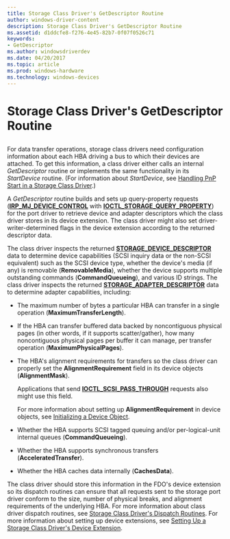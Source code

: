 ```yaml
---
title: Storage Class Driver's GetDescriptor Routine
author: windows-driver-content
description: Storage Class Driver's GetDescriptor Routine
ms.assetid: d1ddcfe8-f276-4e45-82b7-0f07f0526c71
keywords:
- GetDescriptor
ms.author: windowsdriverdev
ms.date: 04/20/2017
ms.topic: article
ms.prod: windows-hardware
ms.technology: windows-devices
---
```


# Storage Class Driver's GetDescriptor Routine


## <span id="ddk_storage_class_drivers_getdescriptor_routine_kg"></span><span id="DDK_STORAGE_CLASS_DRIVERS_GETDESCRIPTOR_ROUTINE_KG"></span>


For data transfer operations, storage class drivers need configuration information about each HBA driving a bus to which their devices are attached. To get this information, a class driver either calls an internal *GetDescriptor* routine or implements the same functionality in its *StartDevice* routine. (For information about *StartDevice*, see [Handling PnP Start in a Storage Class Driver](handling-pnp-start-in-a-storage-class-driver.md).)

A *GetDescriptor* routine builds and sets up query-property requests ([**IRP\_MJ\_DEVICE\_CONTROL**](https://msdn.microsoft.com/library/windows/hardware/ff550744) with [**IOCTL\_STORAGE\_QUERY\_PROPERTY**](https://msdn.microsoft.com/library/windows/hardware/ff560590)) for the port driver to retrieve device and adapter descriptors which the class driver stores in its device extension. The class driver might also set driver-writer-determined flags in the device extension according to the returned descriptor data.

The class driver inspects the returned [**STORAGE\_DEVICE\_DESCRIPTOR**](https://msdn.microsoft.com/library/windows/hardware/ff566971) data to determine device capabilities (SCSI inquiry data or the non-SCSI equivalent) such as the SCSI device type, whether the device's media (if any) is removable (**RemovableMedia**), whether the device supports multiple outstanding commands (**CommandQueueing**), and various ID strings. The class driver inspects the returned [**STORAGE\_ADAPTER\_DESCRIPTOR**](https://msdn.microsoft.com/library/windows/hardware/ff566346) data to determine adapter capabilities, including:

-   The maximum number of bytes a particular HBA can transfer in a single operation (**MaximumTransferLength**).

-   If the HBA can transfer buffered data backed by noncontiguous physical pages (in other words, if it supports scatter/gather), how many noncontiguous physical pages per buffer it can manage, per transfer operation (**MaximumPhysicalPages**).

-   The HBA's alignment requirements for transfers so the class driver can properly set the **AlignmentRequirement** field in its device objects (**AlignmentMask**).

    Applications that send [**IOCTL\_SCSI\_PASS\_THROUGH**](https://msdn.microsoft.com/library/windows/hardware/ff560519) requests also might use this field.

    For more information about setting up **AlignmentRequirement** in device objects, see [Initializing a Device Object](https://msdn.microsoft.com/library/windows/hardware/ff547807).

-   Whether the HBA supports SCSI tagged queuing and/or per-logical-unit internal queues (**CommandQueueing**).

-   Whether the HBA supports synchronous transfers (**AcceleratedTransfer**).

-   Whether the HBA caches data internally (**CachesData**).

The class driver should store this information in the FDO's device extension so its dispatch routines can ensure that all requests sent to the storage port driver conform to the size, number of physical breaks, and alignment requirements of the underlying HBA. For more information about class driver dispatch routines, see [Storage Class Driver's Dispatch Routines](storage-class-driver-s-dispatch-routines.md). For more information about setting up device extensions, see [Setting Up a Storage Class Driver's Device Extension](setting-up-a-storage-class-driver-s-device-extension.md).

 

 




